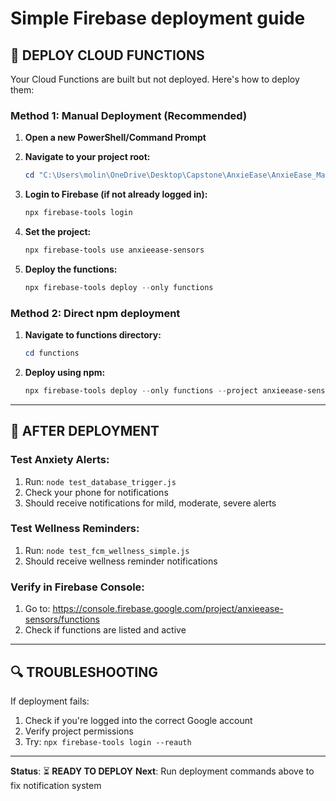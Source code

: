 # Simple Firebase deployment guide

## 🚀 **DEPLOY CLOUD FUNCTIONS**

Your Cloud Functions are built but not deployed. Here's how to deploy them:

### **Method 1: Manual Deployment (Recommended)**

1. **Open a new PowerShell/Command Prompt**
2. **Navigate to your project root:**

   ```powershell
   cd "C:\Users\molin\OneDrive\Desktop\Capstone\AnxieEase\AnxieEase_Main"
   ```

3. **Login to Firebase (if not already logged in):**

   ```powershell
   npx firebase-tools login
   ```

4. **Set the project:**

   ```powershell
   npx firebase-tools use anxieease-sensors
   ```

5. **Deploy the functions:**
   ```powershell
   npx firebase-tools deploy --only functions
   ```

### **Method 2: Direct npm deployment**

1. **Navigate to functions directory:**

   ```powershell
   cd functions
   ```

2. **Deploy using npm:**
   ```powershell
   npx firebase-tools deploy --only functions --project anxieease-sensors
   ```

---

## 📱 **AFTER DEPLOYMENT**

### **Test Anxiety Alerts:**

1. Run: `node test_database_trigger.js`
2. Check your phone for notifications
3. Should receive notifications for mild, moderate, severe alerts

### **Test Wellness Reminders:**

1. Run: `node test_fcm_wellness_simple.js`
2. Should receive wellness reminder notifications

### **Verify in Firebase Console:**

1. Go to: https://console.firebase.google.com/project/anxieease-sensors/functions
2. Check if functions are listed and active

---

## 🔍 **TROUBLESHOOTING**

If deployment fails:

1. Check if you're logged into the correct Google account
2. Verify project permissions
3. Try: `npx firebase-tools login --reauth`

---

**Status**: ⏳ **READY TO DEPLOY**
**Next**: Run deployment commands above to fix notification system
